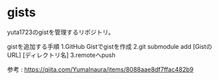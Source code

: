 # gists

yuta1723のgistを管理するリポジトリ。

gistを追加する手順
1.GitHub Gistでgistを作成
2.git submodule add [GistのURL] [ディレクトリ名]
3.remoteへpush 

参考 : https://qiita.com/YumaInaura/items/8088aae8df7ffac482b9
